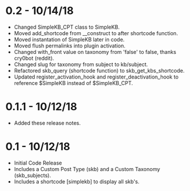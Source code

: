 # 0.2 - 10/14/18
- Changed SimpleKB_CPT class to SimpleKB.
- Moved add_shortcode from __construct to after shortcode function.
- Moved instantation of SimpleKB later in code.
- Moved flush permalinks into plugin activation.
- Changed with_front value on taxonomy from 'false' to false, thanks cry0bot (reddit).
- Changed slug for taxonomy from subject to kb/subject.
- Refactored skb_query (shortcode function) to skb_get_kbs_shortcode.
- Updated register_activation_hook and register_deactivation_hook to reference $SimpleKB instead of $SimpleKB_CPT.

# 0.1.1 - 10/12/18
- Added these release notes.

# 0.1 - 10/12/18
- Initial Code Release
- Includes a Custom Post Type (skb) and a Custom Taxonomy (skb_subjects).
- Includes a shortcode [simplekb] to display all skb's.
